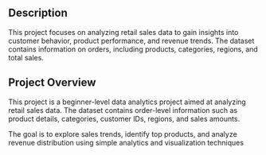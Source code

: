 ## Description

This project focuses on analyzing retail sales data to gain insights into customer behavior, product performance, and revenue trends. The dataset contains information on orders, including products, categories, regions, and total sales. 

## Project Overview

This project is a beginner-level data analytics project aimed at analyzing retail sales data. The dataset contains order-level information such as product details, categories, customer IDs, regions, and sales amounts.

The goal is to explore sales trends, identify top products, and analyze revenue distribution using simple analytics and visualization techniques
